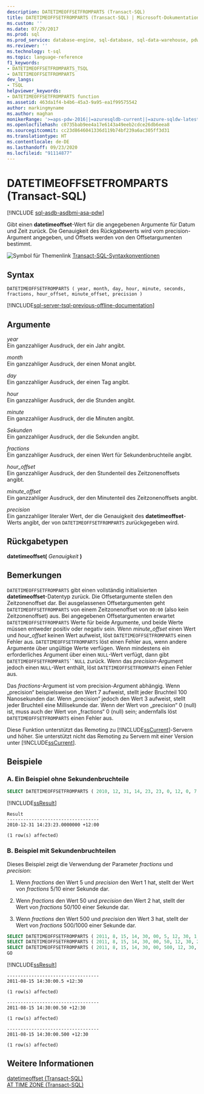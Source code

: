 ```yaml
---
description: DATETIMEOFFSETFROMPARTS (Transact-SQL)
title: DATETIMEOFFSETFROMPARTS (Transact-SQL) | Microsoft-Dokumentation
ms.custom: ''
ms.date: 07/29/2017
ms.prod: sql
ms.prod_service: database-engine, sql-database, sql-data-warehouse, pdw
ms.reviewer: ''
ms.technology: t-sql
ms.topic: language-reference
f1_keywords:
- DATETIMEOFFSETFROMPARTS_TSQL
- DATETIMEOFFSETFROMPARTS
dev_langs:
- TSQL
helpviewer_keywords:
- DATETIMEOFFSETFROMPARTS function
ms.assetid: 463da1f4-b4b6-45a3-9a95-ea1f99575542
author: markingmyname
ms.author: maghan
monikerRange: '>=aps-pdw-2016||=azuresqldb-current||=azure-sqldw-latest||>=sql-server-2016||=sqlallproducts-allversions||>=sql-server-linux-2017||=azuresqldb-mi-current'
ms.openlocfilehash: c0735bab9ee4a17e6143a49eeb2cdce26db6eea8
ms.sourcegitcommit: cc23d8646041336d119b74bf239a6ac305ff3d31
ms.translationtype: HT
ms.contentlocale: de-DE
ms.lasthandoff: 09/23/2020
ms.locfileid: "91114877"
---
```

# <a name="datetimeoffsetfromparts-transact-sql"></a>DATETIMEOFFSETFROMPARTS (Transact-SQL)
[!INCLUDE [sql-asdb-asdbmi-asa-pdw](../../includes/applies-to-version/sql-asdb-asdbmi-asa-pdw.md)]

Gibt einen **datetimeoffset**-Wert für die angegebenen Argumente für Datum und Zeit zurück. Die Genauigkeit des Rückgabewerts wird vom precision-Argument angegeben, und Offsets werden von den Offsetargumenten bestimmt.  
  
![Symbol für Themenlink](../../database-engine/configure-windows/media/topic-link.gif "Symbol für Themenlink") [Transact-SQL-Syntaxkonventionen](../../t-sql/language-elements/transact-sql-syntax-conventions-transact-sql.md)
  
## <a name="syntax"></a>Syntax  
  
```syntaxsql
DATETIMEOFFSETFROMPARTS ( year, month, day, hour, minute, seconds, fractions, hour_offset, minute_offset, precision )  
```  
  
[!INCLUDE[sql-server-tsql-previous-offline-documentation](../../includes/sql-server-tsql-previous-offline-documentation.md)]

## <a name="arguments"></a>Argumente

*year*  
Ein ganzzahliger Ausdruck, der ein Jahr angibt.  
  
*month*  
Ein ganzzahliger Ausdruck, der einen Monat angibt.  
  
*day*  
Ein ganzzahliger Ausdruck, der einen Tag angibt.  
  
*hour*  
Ein ganzzahliger Ausdruck, der die Stunden angibt.  
  
*minute*  
Ein ganzzahliger Ausdruck, der die Minuten angibt.  
  
*Sekunden*  
Ein ganzzahliger Ausdruck, der die Sekunden angibt.  
  
*fractions*  
Ein ganzzahliger Ausdruck, der einen Wert für Sekundenbruchteile angibt.  
  
*hour_offset*  
Ein ganzzahliger Ausdruck, der den Stundenteil des Zeitzonenoffsets angibt.  
  
*minute_offset*  
Ein ganzzahliger Ausdruck, der den Minutenteil des Zeitzonenoffsets angibt.  
  
*precision*  
Ein ganzzahliger literaler Wert, der die Genauigkeit des **datetimeoffset**-Werts angibt, der von `DATETIMEOFFSETFROMPARTS` zurückgegeben wird.  
  
## <a name="return-types"></a>Rückgabetypen
**datetimeoffset(** *Genauigkeit* **)**  
  
## <a name="remarks"></a>Bemerkungen  

`DATETIMEOFFSETFROMPARTS` gibt einen vollständig initialisierten **datetimeoffset**-Datentyp zurück. Die Offsetargumente stellen den Zeitzonenoffset dar. Bei ausgelassenen Offsetargumenten geht `DATETIMEOFFSETFROMPARTS` von einem Zeitzonenoffset von `00:00` (also kein Zeitzonenoffset) aus. Bei angegebenen Offsetargumenten erwartet `DATETIMEOFFSETFROMPARTS` Werte für beide Argumente, und beide Werte müssen entweder positiv oder negativ sein. Wenn *minute_offset* einen Wert und *hour_offset* keinen Wert aufweist, löst `DATETIMEOFFSETFROMPARTS` einen Fehler aus. `DATETIMEOFFSETFROMPARTS` löst einen Fehler aus, wenn andere Argumente über ungültige Werte verfügen. Wenn mindestens ein erforderliches Argument über einen `NULL`-Wert verfügt, dann gibt `DATETIMEOFFSETFROMPARTS``NULL` zurück. Wenn das *precision*-Argument jedoch einen `NULL`-Wert enthält, löst `DATETIMEOFFSETFROMPARTS` einen Fehler aus.  
  
Das *fractions*-Argument ist vom precision-Argument abhängig. Wenn „precision“ beispielsweise den Wert 7 aufweist, stellt jeder Bruchteil 100 Nanosekunden dar. Wenn „precision“ jedoch den Wert 3 aufweist, stellt jeder Bruchteil eine Millisekunde dar. Wenn der Wert von „precision“ 0 (null) ist, muss auch der Wert von „fractions“ 0 (null) sein; andernfalls löst `DATETIMEOFFSETFROMPARTS` einen Fehler aus.  
  
Diese Funktion unterstützt das Remoting zu [!INCLUDE[ssCurrent](../../includes/sscurrent-md.md)]-Servern und höher. Sie unterstützt nicht das Remoting zu Servern mit einer Version unter [!INCLUDE[ssCurrent](../../includes/sscurrent-md.md)].
  
## <a name="examples"></a>Beispiele  
  
### <a name="a-an-example-without-fractions-of-a-second"></a>A. Ein Beispiel ohne Sekundenbruchteile  
  
```sql
SELECT DATETIMEOFFSETFROMPARTS ( 2010, 12, 31, 14, 23, 23, 0, 12, 0, 7 ) AS Result;  
```  
  
[!INCLUDE[ssResult](../../includes/ssresult-md.md)]
  
```
Result  
----------------------------------
2010-12-31 14:23:23.0000000 +12:00  
  
(1 row(s) affected)  
```  
  
### <a name="b-example-with-fractions-of-a-second"></a>B. Beispiel mit Sekundenbruchteilen  

Dieses Beispiel zeigt die Verwendung der Parameter *fractions* und *precision*:  

1. Wenn *fractions* den Wert 5 und *precision* den Wert 1 hat, stellt der Wert von *fractions* 5/10 einer Sekunde dar.  

2. Wenn *fractions* den Wert 50 und *precision* den Wert 2 hat, stellt der Wert von *fractions* 50/100 einer Sekunde dar.  

3. Wenn *fractions* den Wert 500 und *precision* den Wert 3 hat, stellt der Wert von *fractions* 500/1000 einer Sekunde dar.  
  
```sql
SELECT DATETIMEOFFSETFROMPARTS ( 2011, 8, 15, 14, 30, 00, 5, 12, 30, 1 );  
SELECT DATETIMEOFFSETFROMPARTS ( 2011, 8, 15, 14, 30, 00, 50, 12, 30, 2 );  
SELECT DATETIMEOFFSETFROMPARTS ( 2011, 8, 15, 14, 30, 00, 500, 12, 30, 3 );  
GO  
```  
  
[!INCLUDE[ssResult](../../includes/ssresult-md.md)]
  
```
----------------------------------  
2011-08-15 14:30:00.5 +12:30  
  
(1 row(s) affected)  
  
----------------------------------  
2011-08-15 14:30:00.50 +12:30  
  
(1 row(s) affected)  
  
----------------------------------  
2011-08-15 14:30:00.500 +12:30  
  
(1 row(s) affected)  
```  
  
## <a name="see-also"></a>Weitere Informationen
[datetimeoffset &#40;Transact-SQL&#41;](../../t-sql/data-types/datetimeoffset-transact-sql.md)  
[AT TIME ZONE &#40;Transact-SQL&#41;](../../t-sql/queries/at-time-zone-transact-sql.md)
  
  


